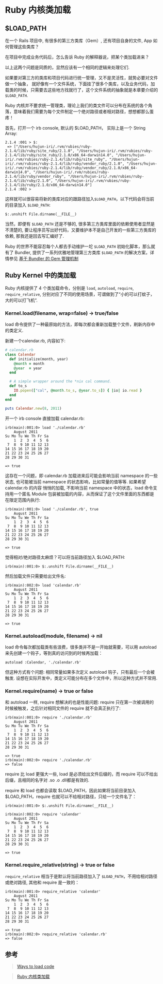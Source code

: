 # Ruby 内核类加载

## $LOAD_PATH

在一个 Rails 项目中, 有很多的第三方类库（Gem）, 还有项目自身的文件, App 如何管理这些类库？

在项目中完成业务代码后，怎么告诉 Ruby 的解释器说，把某个类加载进来？

以上这两个问题是同质的，显然应该有一个相同的逻辑来处理它们.

如果要对第三方的类库和项目代码进行统一管理，又不是灵活性，就势必要对文件做一个抽象， 就好像有一个文件系统，下面挂了很多个类库，以及业务代码，加载类的时候，只需要去这些地方找就行了，这个文件系统的抽象就是本章要介绍的 `$LOAD_PATH`.

Ruby 内核并不要求统一管理类，理论上我们的类文件可以分布在系统的各个角落，意味着我们需要为每个文件制定一个绝对路径或者相对路径，想想都那么蛋疼！

首先，打开一个 irb console, 默认的 $LOAD_PATH， 实际上是一个 String Array:

```
2.1.4 :001 > $:
 => ["/Users/hujun-iri/.rvm/rubies/ruby-2.1.4/lib/ruby/site_ruby/2.1.0", "/Users/hujun-iri/.rvm/rubies/ruby-2.1.4/lib/ruby/site_ruby/2.1.0/x86_64-darwin14.0", "/Users/hujun-iri/.rvm/rubies/ruby-2.1.4/lib/ruby/site_ruby", "/Users/hujun-iri/.rvm/rubies/ruby-2.1.4/lib/ruby/vendor_ruby/2.1.0", "/Users/hujun-iri/.rvm/rubies/ruby-2.1.4/lib/ruby/vendor_ruby/2.1.0/x86_64-darwin14.0", "/Users/hujun-iri/.rvm/rubies/ruby-2.1.4/lib/ruby/vendor_ruby", "/Users/hujun-iri/.rvm/rubies/ruby-2.1.4/lib/ruby/2.1.0", "/Users/hujun-iri/.rvm/rubies/ruby-2.1.4/lib/ruby/2.1.0/x86_64-darwin14.0"]
2.1.4 :002 >
```

这样就可以很容易将新的类库对应的跟路径加入`$LOAD_PATH`，以下代码会将当前的目录加入 `$LOAD_PATH`:

```
$:.unshift File.dirname(__FILE__)
```

当然，即便有 `$LOAD_PATH` 还是不够的, 很多第三方类库里面的依赖使用者显然是不清楚的, 要让程序员写出好代码，又要维护本不是自己开发的一些第三方类库的依赖, 那我还是回去写汇编好了.

Ruby 的世界不能容忍每个人都去手动维护一坨 `$LOAD_PATH` 初始化脚本，那么就有了 Bundler, 提供了一系列优雅地管理第三方类库 `$LOAD_PATH` 的解决方案，详情参见 [基于 Bundler 的 Gem 管理机制]()

## Ruby Kernel 中的类加载

Ruby 内核提供了 4 个类加载命令，分别是 `load`, `autoload`, `require`, `require_relative`, 分别对应了不同的使用场景，可谓做到了“小的可以打蚊子，大的可以打飞机”.


### Kernel.load(filename, wrap=false) → true/false


load 命令提供了一种最原始的方法，即每次都会重新加载整个文件，刷新内存中的类定义.

新建一个calendar.rb, 内容如下:

```ruby
# calendar.rb
class Calendar
  def initialize(month, year)
    @month = month
    @year  = year
  end

  # A simple wrapper around the *nix cal command.
  def to_s
    IO.popen(["cal", @month.to_s, @year.to_s]) { |io| io.read }
  end
end

puts Calendar.new(8, 2011)
```

开一个 irb console 直接加载 calendar.rb:

```
irb(main):001:0> load './calendar.rb'
    August 2011
Su Mo Tu We Th Fr Sa
    1  2  3  4  5  6
 7  8  9 10 11 12 13
14 15 16 17 18 19 20
21 22 23 24 25 26 27
28 29 30 31

=> true
```

这存在一个问题，即 calendar.rb 加载进来后可能会影响当前 namespace 的一些状态, 也可能被当前 namespace 的状态影响，比如常量的值等等. 如果希望 calendar.rb 的内容 悄悄的加载, 不影响当前 namespace 中的状态，load 命令支持用一个匿名 Module 包装被加载的内容，从而保证了这个文件里面的东西都是在限定范围内执行:

```
irb(main):001:0> load './calendar.rb', true
    August 2011
Su Mo Tu We Th Fr Sa
    1  2  3  4  5  6
 7  8  9 10 11 12 13
14 15 16 17 18 19 20
21 22 23 24 25 26 27
28 29 30 31

=> true
```

觉得相对/绝对路径太麻烦？可以将当前路径加入 $LOAD_PATH:

```
irb(main):001:0> $:.unshift File.dirname(__FILE__)
```

然后加载文件只需要给出文件名:

```
irb(main):002:0> load 'calendar.rb'
    August 2011
Su Mo Tu We Th Fr Sa
    1  2  3  4  5  6
 7  8  9 10 11 12 13
14 15 16 17 18 19 20
21 22 23 24 25 26 27
28 29 30 31

=> true
```

### Kernel.autoload(module, filename) → nil

load 命令每次都加载类有些浪费，很多类并不是一开始就需要，可以用 autoload 来先创建一个钩子，等到真的访问到的时候再加载：

```
autoload :Calendar, './calendar.rb'
```

但这种方式有个问题: 相同常量如果多次定义 autoload 钩子，只有最后一个会被触发. 设想在实际开发中，类定义可能分布在多个文件中，所以这种方式并不常用.

### Kernel.require(name) → true or false

和 autoload 一样, require 想解决的也是性能问题: require 只在第一次被调用的时候被触发，之后针对相同文件的 require 就不会真正执行了:

```
irb(main):001:0> require './calendar.rb'
    August 2011
Su Mo Tu We Th Fr Sa
    1  2  3  4  5  6
 7  8  9 10 11 12 13
14 15 16 17 18 19 20
21 22 23 24 25 26 27
28 29 30 31

=> true
irb(main):002:0> require './calendar.rb'
=> false
```

require 比 load 更强大一些, load 是必须给出文件后缀的，而 require 可以不给出后缀，且相同的名字对 .so .o .dll都是有效的.

require 和 load 也都会读取 $LOAD_PATH，因此如果将当前目录加入 $LOAD_PATH，require 也就可以不给相对路径，只给一个文件名了：

```
irb(main):001:0> $:.unshift File.dirname(__FILE__)

irb(main):002:0> require 'calendar'
    August 2011
Su Mo Tu We Th Fr Sa
    1  2  3  4  5  6
 7  8  9 10 11 12 13
14 15 16 17 18 19 20
21 22 23 24 25 26 27
28 29 30 31

=> true
```

### Kernel.require_relative(string) → true or false

`require_relative` 相当于是默认将当前路径加入了 `$LOAD_PATH`，不用给相对路径或绝对路径, 其他和 require 是一致的：

```
irb(main):001:0> require_relative 'calendar'
    August 2011
Su Mo Tu We Th Fr Sa
    1  2  3  4  5  6
 7  8  9 10 11 12 13
14 15 16 17 18 19 20
21 22 23 24 25 26 27
28 29 30 31

=> true
irb(main):002:0> require_relative 'calendar.rb'
=> false
```

## 参考
> [Ways to load code](https://practicingruby.com/articles/ways-to-load-code)

> [Ruby 内核类加载](https://ruby-china.org/topics/26036)

